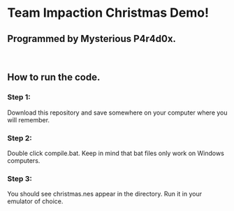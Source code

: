 <h1>Team Impaction Christmas Demo!</h1>
<h2>Programmed by Mysterious P4r4d0x.</h2>
<br>
<h2>How to run the code.</h2>
<h3>Step 1:</h3>
<p>Download this repository and save somewhere on your computer where you will remember.</p>
<h3>Step 2:</h3>
<p>Double click compile.bat. Keep in mind that bat files only work on Windows computers.</p>
<h3>Step 3:</h3>
<p>You should see christmas.nes appear in the directory. Run it in your emulator of choice.</p>
